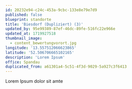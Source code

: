 ```yaml
---
id: 20232e94-c24c-453a-9cbc-133e8e79e7d9
published: false
blueprint: standorte
title: 'Biesdorf (Dupliziert) (3)'
updated_by: 95e99389-87ef-46dc-89fe-516fc22e966e
updated_at: 1719927518
thumbnail_image:
  - content_bewertungvorort.jpg
longitude: '13.557512066623865'
latitude: '52.506706665102165'
description: 'Lorem Ipsum'
office: Spandau
duplicated_from: a61301a4-5c51-4f3d-9029-5a927c3f6413
---
```

Lorem Ipsum dolor sit amte